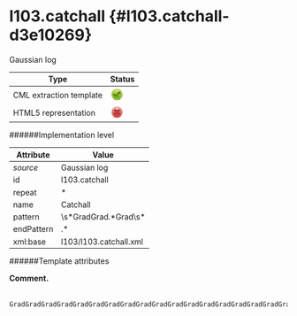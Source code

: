 # l103.catchall {#l103.catchall-d3e10269}

Gaussian log

| Type                                                                                                                                                | Status                                                                                                                                              |
|----|----|
| CML extraction template                                                                                                                             | ![](/imgs/Total.png)                                                                                                                                |
| HTML5 representation                                                                                                                                | ![](/imgs/None.png)                                                                                                                                 |

######Implementation level

| Attribute                                                                                                                                           | Value                                                                                                                                               |
|----|----|
| *source*                                                                                                                                            | Gaussian log                                                                                                                                        |
| id                                                                                                                                                  | l103.catchall                                                                                                                                       |
| repeat                                                                                                                                              | \*                                                                                                                                                  |
| name                                                                                                                                                | Catchall                                                                                                                                            |
| pattern                                                                                                                                             | \\s\*GradGrad.\*Grad\\s\*                                                                                                                           |
| endPattern                                                                                                                                          | .\*                                                                                                                                                 |
| xml:base                                                                                                                                            | l103/l103.catchall.xml                                                                                                                              |

######Template attributes

**Comment.**

     GradGradGradGradGradGradGradGradGradGradGradGradGradGradGradGradGradGrad 
      
